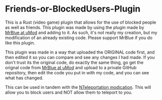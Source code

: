 # Friends-or-BlockedUsers-Plugin
This is a Rust (video game) plugin that allows for the use of blocked people as well as friends. This plugin was made by using the plugin made by [MrBlue at uMod](https://umod.org/plugins/friends) and adding to it. As such, it's not really my creation, but my modification of an already existing code. Please support MrBlue if you do like this plugin.

This plugin was made in a way that uploaded the ORIGINAL code first, and then edited it so you can compare and see any changes I had made. If you don't trust its the original code, do exactly the same thing, go get the orignal code from [MrBlue at uMod](https://umod.org/plugins/friends) and upload to a private GitHub repository, then edit the code you put in with my code, and you can see what has changed.

This can be used in tandem with the [NTeleportation modication](https://github.com/ViolationHandler-exe/NTeleportation-Blocking). This will allow you to block users and NOT allow them to teleport to you. 
